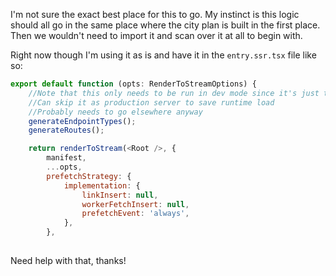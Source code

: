 I'm not sure the exact best place for this to go. My instinct is this logic should all go in the same place where the city plan is built in the first place. Then we wouldn't need to import it and scan over it at all to begin with. 

Right now though I'm using it as is and have it in the `entry.ssr.tsx` file like so:
```js
export default function (opts: RenderToStreamOptions) {
    //Note that this only needs to be run in dev mode since it's just type information. 
    //Can skip it as production server to save runtime load
    //Probably needs to go elsewhere anyway
    generateEndpointTypes();
    generateRoutes();

    return renderToStream(<Root />, {
        manifest,
        ...opts,
        prefetchStrategy: {
            implementation: {
                linkInsert: null,
                workerFetchInsert: null,
                prefetchEvent: 'always',
            },
        },
    
```

Need help with that, thanks!

